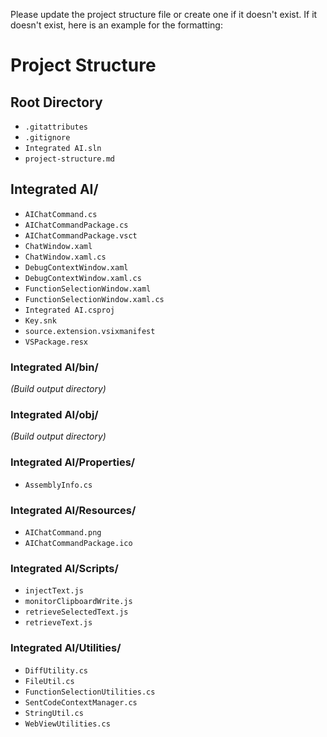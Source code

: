 Please update the project structure file or create one if it doesn't exist. If it doesn't exist, here is an example for the formatting:

# Project Structure

## Root Directory
- `.gitattributes`
- `.gitignore`
- `Integrated AI.sln`
- `project-structure.md`

## Integrated AI/
- `AIChatCommand.cs`
- `AIChatCommandPackage.cs`
- `AIChatCommandPackage.vsct`
- `ChatWindow.xaml`
- `ChatWindow.xaml.cs`
- `DebugContextWindow.xaml`
- `DebugContextWindow.xaml.cs`
- `FunctionSelectionWindow.xaml`
- `FunctionSelectionWindow.xaml.cs`
- `Integrated AI.csproj`
- `Key.snk`
- `source.extension.vsixmanifest`
- `VSPackage.resx`

### Integrated AI/bin/
*(Build output directory)*

### Integrated AI/obj/
*(Build output directory)*

### Integrated AI/Properties/
- `AssemblyInfo.cs`

### Integrated AI/Resources/
- `AIChatCommand.png`
- `AIChatCommandPackage.ico`

### Integrated AI/Scripts/
- `injectText.js`
- `monitorClipboardWrite.js`
- `retrieveSelectedText.js`
- `retrieveText.js`

### Integrated AI/Utilities/
- `DiffUtility.cs`
- `FileUtil.cs`
- `FunctionSelectionUtilities.cs`
- `SentCodeContextManager.cs`
- `StringUtil.cs`
- `WebViewUtilities.cs`
